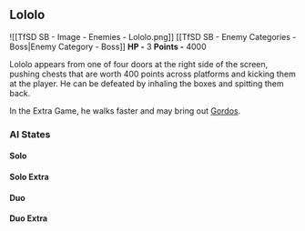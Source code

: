 ## Lololo
![[TfSD SB - Image - Enemies - Lololo.png]]
[[TfSD SB - Enemy Categories - Boss|Enemy Category - Boss]]
**HP -** 3
**Points -** 4000

Lololo appears from one of four doors at the right side of the screen, pushing chests that are worth 400 points across platforms and kicking them at the player. He can be defeated by inhaling the boxes and spitting them back.

In the Extra Game, he walks faster and may bring out [Gordos](https://wikirby.com/wiki/Gordo "Gordo").
### AI States
#### Solo
#### Solo Extra
#### Duo
#### Duo Extra
